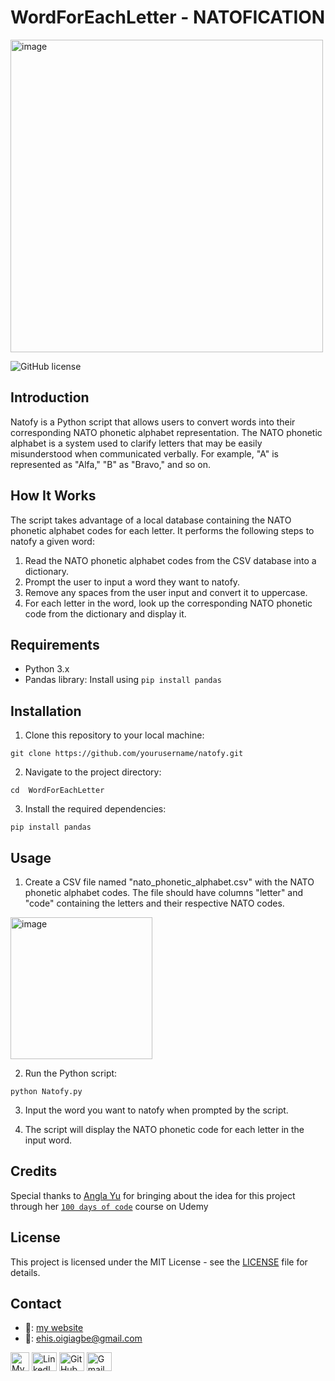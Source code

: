 # WordForEachLetter - NATOFICATION
<img width="500" alt="image" src="https://github.com/Ehiane/100_days_of_code_in_python-Projects/assets/79903725/eaac59ac-2920-44cb-945a-c41798690e72">


![GitHub license](https://img.shields.io/badge/License-MIT-blue.svg)

## Introduction

Natofy is a Python script that allows users to convert words into their corresponding NATO phonetic alphabet representation. The NATO phonetic alphabet is a system used to clarify letters that may be easily misunderstood when communicated verbally. For example, "A" is represented as "Alfa," "B" as "Bravo," and so on.

## How It Works

The script takes advantage of a local database containing the NATO phonetic alphabet codes for each letter. It performs the following steps to natofy a given word:

1. Read the NATO phonetic alphabet codes from the CSV database into a dictionary.
2. Prompt the user to input a word they want to natofy.
3. Remove any spaces from the user input and convert it to uppercase.
4. For each letter in the word, look up the corresponding NATO phonetic code from the dictionary and display it.

## Requirements

- Python 3.x
- Pandas library: Install using `pip install pandas`

## Installation

1. Clone this repository to your local machine:
```
git clone https://github.com/yourusername/natofy.git
```
2. Navigate to the project directory:
```
cd  WordForEachLetter
```
3. Install the required dependencies:
```
pip install pandas
```

## Usage

1. Create a CSV file named "nato_phonetic_alphabet.csv" with the NATO phonetic alphabet codes. The file should have columns "letter" and "code" containing the letters and their respective NATO codes.

<img width="227" alt="image" src="https://github.com/Ehiane/100_days_of_code_in_python-Projects/assets/79903725/343bb4b3-dc77-48f3-8637-011a42c0c095">



2. Run the Python script:
```
python Natofy.py
```

3. Input the word you want to natofy when prompted by the script.

4. The script will display the NATO phonetic code for each letter in the input word.


## Credits

Special thanks to [Angla Yu](https://twitter.com/yu_angela) for bringing about the idea for this project through her [`100 days of code`](https://www.udemy.com/course/100-days-of-code/) course on Udemy


## License

This project is licensed under the MIT License - see the [LICENSE](LICENSE) file for details.

## Contact
*  🔗: [my website](http://www.ehiane.info/) 
*  📧: ehis.oigiagbe@gmail.com
<p align="left">
    <a href="http://www.ehiane.info/" target="_blank"><img align="center" src="https://github.com/Ehiane/100_days_of_code_in_python-Projects/assets/79903725/55af3614-5f7d-4774-be46-e26a1d98f97d" alt="My Website" height="30" width="30" /></a>
    <a href="https://www.linkedin.com/in/ehiane-oigiagbe/" target="_blank"><img align="center" src="https://raw.githubusercontent.com/rahuldkjain/github-profile-readme-generator/master/src/images/icons/Social/linked-in-alt.svg" alt="LinkedIn" height="30" width="40" /></a>
    <a href="https://github.com/Ehiane" target="_blank"><img align="center" src="https://raw.githubusercontent.com/rahuldkjain/github-profile-readme-generator/master/src/images/icons/Social/github.svg" alt="GitHub" height="30" width="40" /></a>
    <a href="mailto:ehis.oigiagbe@gmail.com" target="_blank"><img align="center" src="https://github.com/Ehiane/100_days_of_code_in_python-Projects/assets/79903725/5018798f-b468-4411-897a-085da028be38" alt="Gmail" height="30" width="40" /></a>
</p>

